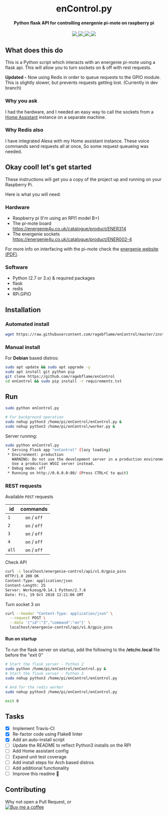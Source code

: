 
<h1 align="center">enControl.py</h1>
<h4 align="center">Python flask API for controlling energenie pi-mote on raspberry pi</h4>

<p align="center">
  <a href="https://travis-ci.org/ragebflame/enControl">
    <img src="https://travis-ci.org/ragebflame/enControl.svg?branch=master">
  </a>
  <a href="https://www.python.org/">
    <img src="https://img.shields.io/badge/Made%20with-Python-1f425f.svg">
  </a>
  <a href="https://github.com/ragebflame/enControl/issues">
    <img src="https://img.shields.io/github/issues/Naereen/StrapDown.js.svg">
  </a>
  <a href="https://github.com/ragebflame/enControl/blob/master/LICENSE">
    <img src="https://img.shields.io/github/license/Naereen/StrapDown.js.svg">
  </a>  
</p>

## What does this do

This is a Python script which interacts with an energenie pi-mote using a flask api.
This will allow you to turn sockets on & off with rest requests.

**Updated -** Now using Redis in order to queue requests to the GPIO module.
This is slightly slower, but prevents requests getting lost.
(Currently in dev branch)

### Why you ask

I had the hardware, and I needed an easy way to call the sockets from a
[Home Assistant](https://www.home-assistant.io/) instance on a separate machine.

### Why Redis also

I have integrated Alexa with my Home assistant instance.
These voice commands send requests all at once, So some request queueing
was needed.

## Okay cool! let's get started

These instructions will get you a copy of the project up and running on your Raspberry Pi.

Here is what you will need:

### Hardware

- Raspberry pi (I'm using an RPI1 model B+)
- The pi-mote board
<https://energenie4u.co.uk/catalogue/product/ENER314>
- The energenie sockets
<https://energenie4u.co.uk/catalogue/product/ENER002-4>

For more info on interfacing with the pi-mote check the [energenie website (PDF)](https://energenie4u.co.uk/res/pdfs/ENER314%20UM.pdf).

### Software

- Python (2.7 or 3.x) & required packages
- flask
- redis
- RPi.GPIO

## Installation

### Automated install

```bash
wget https://raw.githubusercontent.com/ragebflame/enControl/master/install.sh && chmod +x install.sh && ./install.sh
```

### Manual install

For **Debian** based distros:

```bash
sudo apt update && sudo apt upgrade -y
sudo apt install git python pip
git clone https://github.com/ragebflame/enControl
cd enControl && sudo pip install -r requirements.txt
```

## Run

```bash
sudo python enControl.py

# For background operation
sudo nohup python3 /home/pi/enControl/enControl.py &
sudo nohup python3 /home/pi/enControl/worker.py &
```

Server running:

```bash
sudo python enControl.py
 * Serving Flask app "enControl" (lazy loading)
 * Environment: production
   WARNING: Do not use the development server in a production environment.
   Use a production WSGI server instead.
 * Debug mode: off
 * Running on http://0.0.0.0:80/ (Press CTRL+C to quit)
```

### REST requests

Available `POST` requests

| id  | commands |
| --- |:--------:|
|  `1`  | `on` / `off` |
|  `2`  | `on` / `off` |
|  `3`  | `on` / `off` |
|  `4`  | `on` / `off` |
| `all` | `on` / `off` |

Check API

```bash
curl -i localhost/energenie-control/api/v1.0/gpio_pins
HTTP/1.0 200 OK
Content-Type: application/json
Content-Length: 25
Server: Werkzeug/0.14.1 Python/2.7.6
Date: Fri, 19 Oct 2018 12:21:06 GMT
```

Turn socket 3 on

```bash
curl --header "Content-Type: application/json" \
  --request POST \
  --data '{"id":"3","command":"on"}' \
  localhost/energenie-control/api/v1.0/gpio_pins
```

#### Run on startup

To run the flask server on startup, add the following to the **/etc/rc.local**
file before the "exit 0"

```bash
# Start the flask server - Python 2
sudo python /home/pi/enControl/enControl.py &
# Start the flask server - Python 3
sudo nohup python3 /home/pi/enControl/enControl.py

# And for the redis worker
sudo nohup python3 /home/pi/enControl/enControl.py

exit 0
```

## Tasks

- [x] Implement Travis-CI
- [x] Re-factor code using Flake8 linter
- [x] Add an auto-install script
- [ ] Update the README to reflect Python3 installs on the RPI
- [ ] Add Home assistant config
- [ ] Expand unit test coverage
- [ ] Add install steps for Arch based distros
- [ ] Add additional functionality
- [ ] Improve this readme :eyes:

## Contributing

Why not open a Pull Request, or  
[![Buy me a coffee](https://www.buymeacoffee.com/assets/img/custom_images/orange_img.png)](https://www.buymeacoffee.com/6KqDHIdO4)
